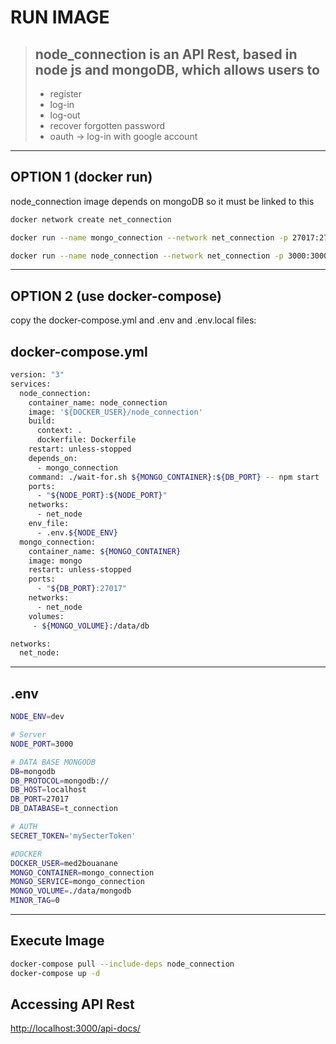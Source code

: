 # RUN IMAGE

>## node_connection is an API Rest, based in node js and mongoDB, which allows users to
>
>* register
>* log-in
>* log-out
>* recover forgotten password
>* oauth -> log-in with google account

---------------------------------------------------------------------

## OPTION 1 (docker run)

node_connection image depends on mongoDB so it must be linked to this

```bash
docker network create net_connection

docker run --name mongo_connection --network net_connection -p 27017:27017 -v $PWD/data/mongodb:/data/db -d mongo

docker run --name node_connection --network net_connection -p 3000:3000 -d med2bouanane/node_connection

```

----------------------------------------------------------------

## OPTION 2 (use docker-compose)

copy the docker-compose.yml and .env and .env.local files:

## docker-compose.yml

```bash
version: "3"
services:
  node_connection:
    container_name: node_connection
    image: '${DOCKER_USER}/node_connection'
    build:
      context: .
      dockerfile: Dockerfile
    restart: unless-stopped
    depends_on:
      - mongo_connection
    command: ./wait-for.sh ${MONGO_CONTAINER}:${DB_PORT} -- npm start
    ports:
      - "${NODE_PORT}:${NODE_PORT}"
    networks:
      - net_node
    env_file:
      - .env.${NODE_ENV}
  mongo_connection:
    container_name: ${MONGO_CONTAINER}
    image: mongo
    restart: unless-stopped
    ports:
      - "${DB_PORT}:27017"
    networks:
      - net_node
    volumes:
     - ${MONGO_VOLUME}:/data/db

networks:
  net_node:
```

--------------------------------------------------

## .env

```bash
NODE_ENV=dev

# Server
NODE_PORT=3000

# DATA BASE MONGODB
DB=mongodb
DB_PROTOCOL=mongodb://
DB_HOST=localhost
DB_PORT=27017
DB_DATABASE=t_connection

# AUTH
SECRET_TOKEN='mySecterToken'

#DOCKER
DOCKER_USER=med2bouanane
MONGO_CONTAINER=mongo_connection
MONGO_SERVICE=mongo_connection
MONGO_VOLUME=./data/mongodb
MINOR_TAG=0
```

-----------------------------------------------------------------------

## Execute Image

```bash
docker-compose pull --include-deps node_connection
docker-compose up -d
```

## Accessing API Rest

<http://localhost:3000/api-docs/>
